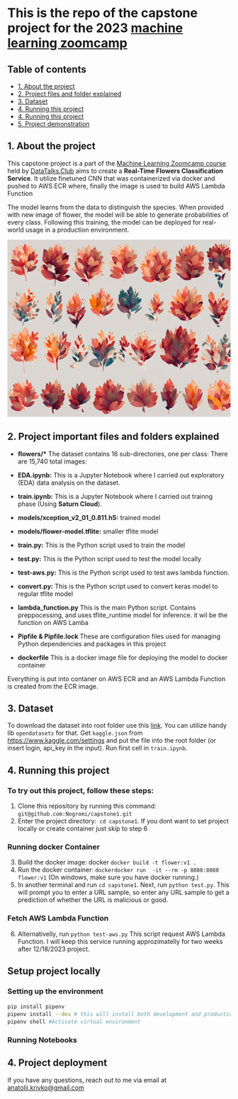 # This is the repo of the capstone project for the 2023 [machine learning zoomcamp](https://github.com/alexeygrigorev/mlbookcamp-code/tree/master/course-zoomcamp) 


## Table of contents

- [1. About the project](#topic1)
- [2. Project files and folder explained](#topic2)
- [3. Dataset](#topic3)
- [4. Running this project](#topic4)
- [4. Running this project](#topic5)
- [5. Project demonstration](#topic6)

<h2 id="topic1"> 1. About the project</h2> 

This capstone project is a part of the [Machine Learning Zoomcamp course](https://github.com/DataTalksClub/machine-learning-zoomcamp) held by [DataTalks.Club](https://datatalks.club/) aims to create a  **Real-Time Flowers Classification Service**. It utilize finetuned CNN that was containerized via docker and pushed to AWS ECR where, finally the image is used to build AWS Lambda Function 

The model learns from the data to distinguish the species. When provided with new image of flower, the model will be able to generate probabilities of every class. Following  this training, the model can be deployed for real-world usage in a production environment.

<img src="media/christmas_flowers_dataset_0.jpg" alt=Flwers width="600" height="400">



<h2 id="topic2"> 2. Project important files and folders explained</h2> 

- **flowers/\***  The dataset contains 16 sub-directories, one per class: There are 15,740 total images:

- **EDA.ipynb:** This is a Jupyter Notebook where I carried out exploratory (EDA) data analysis on the dataset.
- **train.ipynb:** This is a Jupyter Notebook where I carried out trainng phase (Using  **Saturn Cloud**).

- **models/xception_v2_01_0.811.h5:** trained model
- **models/flower-model.tflite:** smaller tflite model

- **train.py:** This is the Python script used to train the model
- **test.py:** This is the Python script used to test the model locally
- **test-aws.py:** This is the Python script used to test aws lambda function. 
- **convert.py:** This is the Python script used to convert keras model to regular tflite model
  
- **lambda_function.py** This is the main Python script. Contains  preppocessing, and  uses tflite_runtime model for inference. it wil be the function on AWS Lamba

- **Pipfile & Pipfile.lock** These are configuration files used for managing Python dependencies and packages in this project

- **dockerfile** This is a docker image file for deploying the model to docker container

Everything is put into contaner on AWS ECR and an AWS Lambda Function is created from the ECR image.  

<h2 id="topic3"> 3. Dataset</h2> 

To download the dataset into root folder use this [link](https://www.kaggle.com/datasets/l3llff/flowers/). You can utilize handy lib `opendatasets` for that. Get  `kaggle.json` from  https://www.kaggle.com/settings and put the file into the root folder (or insert login, api_key in the input). Run first cell in `train.ipynb`.

<h2 id="topic4"> 4. Running this project</h2> 
<h3 id="running 1">To try out this project, follow  these steps:</h3> 

1. Clone this repository by running this command: `git@github.com:Nogromi/capstone1.git`
2. Enter the project directory:` cd capstone1`. If you dont want to set project locally or create container just skip to step 6
 
<h3 id="running 3"> Running docker Container</h3> 

3. Build the docker image: docker `docker build -t flower:v1 .`
4. Run the docker container: `dockerdocker run  -it --rm -p 8080:8080 flower:v1` (On windows, make sure you have docker running.) 
5. In another terminal and run `cd capstone1`. Next, run `python test.py`. This will prompt you to enter a URL sample, so enter any URL sample to get a prediction of whether the URL is malicious or good.

<h3 id="running 4">Fetch AWS Lambda Function</h3> 

6. Alternativelly, run `python test-aws.py` 
This script request AWS Lambda Function. I will keep this  service running approzimatelly for two weeks after 12/18/2023 project.

<h2  id="topic5"> Setup project locally</h3> 

<h3> Setting up the environment</h3> 

```bash
pip install pipenv
pipenv install --dev # this will install both development and production dependencies
pipenv shell #Activate virtual environment
```
<h3> Running Notebooks</h3> 


   
<h2 id="topic6"> 4. Project deployment</h2> 

If you have any questions, reach out to me via email at anatolii.krivko@gmail.com
